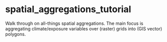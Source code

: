 # spatial_aggregations_tutorial
Walk through on all-things spatial aggregations. The main focus is aggregating climate/exposure variables over (raster) grids into (GIS vector) polygons. 
